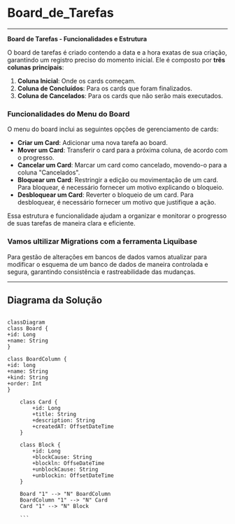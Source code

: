 # Board_de_Tarefas

---

**Board de Tarefas - Funcionalidades e Estrutura**

O board de tarefas é criado contendo a data e a hora exatas de sua criação, garantindo um registro preciso do momento inicial. Ele é composto por **três colunas principais**:

1. **Coluna Inicial**: Onde os cards começam.
2. **Coluna de Concluídos**: Para os cards que foram finalizados.
3. **Coluna de Cancelados**: Para os cards que não serão mais executados.

### Funcionalidades do Menu do Board

O menu do board inclui as seguintes opções de gerenciamento de cards:

- **Criar um Card**: Adicionar uma nova tarefa ao board.
- **Mover um Card**: Transferir o card para a próxima coluna, de acordo com o progresso.
- **Cancelar um Card**: Marcar um card como cancelado, movendo-o para a coluna "Cancelados".
- **Bloquear um Card**: Restringir a edição ou movimentação de um card. Para bloquear, é necessário fornecer um motivo explicando o bloqueio.
- **Desbloquear um Card**: Reverter o bloqueio de um card. Para desbloquear, é necessário fornecer um motivo que justifique a ação.

Essa estrutura e funcionalidade ajudam a organizar e monitorar o progresso de suas tarefas de maneira clara e eficiente.

### Vamos ultilizar Migrations com a ferramenta Liquibase
Para gestão de alterações em bancos de dados vamos atualizar para modificar o esquema de um banco de dados de maneira controlada e segura, garantindo consistência e rastreabilidade das mudanças.

---

## Diagrama da Solução
```mermaid

classDiagram
class Board {
+id: Long
+name: String
}

class BoardColumn {
+id: long
+name: String
+kind: String
+order: Int
}

    class Card {
        +id: Long
        +title: String
        +description: String
        +createdAT: OffsetDateTime
    }

    class Block {
        +id: Long
        +blockCause: String
        +blockln: OffseDateTime
        +unblockCause: String
        +unblockin: OffsetDateTime
    }

    Board "1" --> "N" BoardColumn
    BoardColumn "1" --> "N" Card
    Card "1" --> "N" Block
    
    ```